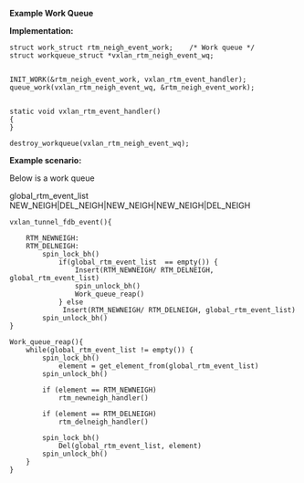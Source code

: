 **Example Work Queue**

**Implementation:**
```
struct work_struct rtm_neigh_event_work;    /* Work queue */
struct workqueue_struct *vxlan_rtm_neigh_event_wq;


INIT_WORK(&rtm_neigh_event_work, vxlan_rtm_event_handler);
queue_work(vxlan_rtm_neigh_event_wq, &rtm_neigh_event_work);


static void vxlan_rtm_event_handler()
{
}

destroy_workqueue(vxlan_rtm_neigh_event_wq);
```

**Example scenario:**

Below is a work queue

global_rtm_event_list               NEW_NEIGH|DEL_NEIGH|NEW_NEIGH|NEW_NEIGH|DEL_NEIGH

```
vxlan_tunnel_fdb_event(){​

	RTM_NEWNEIGH:​
	RTM_DELNEIGH:​
		spin_lock_bh()​
			if(global_rtm_event_list  == empty()) {​
				Insert(RTM_NEWNEIGH/ RTM_DELNEIGH, global_rtm_event_list)​
				spin_unlock_bh()​
				Work_queue_reap()​
			} else​
			 Insert(RTM_NEWNEIGH/ RTM_DELNEIGH, global_rtm_event_list)​
		spin_unlock_bh()​
}​

Work_queue_reap(){​
	while(global_rtm_event_list != empty()) {​
		spin_lock_bh()​
			element = get_element_from(global_rtm_event_list)​
		spin_unlock_bh()​

		if (element == RTM_NEWNEIGH)​
			rtm_newneigh_handler()​

		if (element == RTM_DELNEIGH)​
			rtm_delneigh_handler()​

		spin_lock_bh()​
			Del(global_rtm_event_list, element)​
		spin_unlock_bh()​
	}​
}
```
